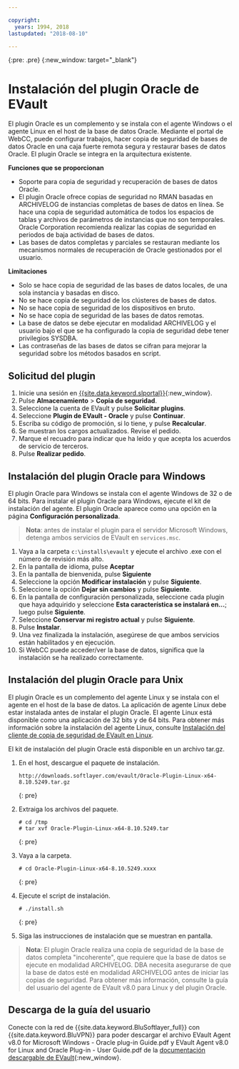 ```yaml
---

copyright:
  years: 1994, 2018
lastupdated: "2018-08-10"

---
```

{:pre: .pre}
{:new_window: target="_blank"}

# Instalación del plugin Oracle de EVault

El plugin Oracle es un complemento y se instala con el agente Windows o el agente Linux en el host de la base de datos Oracle. Mediante el portal de WebCC, puede configurar trabajos, hacer copia de seguridad de bases de datos Oracle en una caja fuerte remota segura y restaurar bases de datos Oracle. El plugin Oracle se integra en la arquitectura existente.

**Funciones que se proporcionan**

- Soporte para copia de seguridad y recuperación de bases de datos Oracle.
- El plugin Oracle ofrece copias de seguridad no RMAN basadas en ARCHIVELOG de instancias completas de bases de datos en línea. Se hace una copia de seguridad automática de todos los espacios de tablas y archivos de parámetros de instancias que no son temporales. Oracle Corporation recomienda realizar las copias de seguridad en periodos de baja actividad de bases de datos.
- Las bases de datos completas y parciales se restauran mediante los mecanismos normales de recuperación de Oracle gestionados por el usuario.

**Limitaciones**
- Solo se hace copia de seguridad de las bases de datos locales, de una sola instancia y basadas en disco.
- No se hace copia de seguridad de los clústeres de bases de datos.
- No se hace copia de seguridad de los dispositivos en bruto.
- No se hace copia de seguridad de las bases de datos remotas.
- La base de datos se debe ejecutar en modalidad ARCHIVELOG y el usuario bajo el que se ha configurado la copia de seguridad debe tener privilegios SYSDBA.
- Las contraseñas de las bases de datos se cifran para mejorar la seguridad sobre los métodos basados en script.

## Solicitud del plugin

1. Inicie una sesión en [{{site.data.keyword.slportal}}](https://control.softlayer.com/){:new_window}.
2. Pulse **Almacenamiento** > **Copia de seguridad**.
3. Seleccione la cuenta de EVault y pulse **Solicitar plugins**.
4. Seleccione **Plugin de EVault - Oracle** y pulse **Continuar**.
5. Escriba su código de promoción, si lo tiene, y pulse **Recalcular**.
6. Se muestran los cargos actualizados. Revise el pedido.
7. Marque el recuadro para indicar que ha leído y que acepta los acuerdos de servicio de terceros. 
8. Pulse **Realizar pedido**.

## Instalación del plugin Oracle para Windows

El plugin Oracle para Windows se instala con el agente Windows de 32 o de 64 bits. Para instalar el plugin Oracle para Windows, ejecute el kit de instalación del agente. El plugin Oracle aparece como una opción en la página **Configuración personalizada**.

>**Nota**: antes de instalar el plugin para el servidor Microsoft Windows, detenga ambos servicios de EVault en `services.msc`.  

1. Vaya a la carpeta `c:\installs\evault` y ejecute el archivo .exe con el número de revisión más alto.
2. En la pantalla de idioma, pulse **Aceptar**
3. En la pantalla de bienvenida, pulse **Siguiente**
4. Seleccione la opción **Modificar instalación** y pulse **Siguiente**.
5. Seleccione la opción **Dejar sin cambios** y pulse **Siguiente**.
6. En la pantalla de configuración personalizada, seleccione cada plugin que haya adquirido y seleccione **Esta característica se instalará en...**; luego pulse **Siguiente**.
7. Seleccione **Conservar mi registro actual** y pulse **Siguiente**.
8. Pulse **Instalar**.
9. Una vez finalizada la instalación, asegúrese de que ambos servicios están habilitados y en ejecución.
10. Si WebCC puede acceder/ver la base de datos, significa que la instalación se ha realizado correctamente. 

## Instalación del plugin Oracle para Unix

El plugin Oracle es un complemento del agente Linux y se instala con el agente en el host de la base de datos. La aplicación de agente Linux debe estar instalada antes de instalar el plugin Oracle. El agente Linux está disponible como una aplicación de 32 bits y de 64 bits. Para obtener más información sobre la instalación del agente Linux, consulte [Instalación del cliente de copia de seguridad de EVault en Linux](install-evault-backup-client-linux.html).

El kit de instalación del plugin Oracle está disponible en un archivo tar.gz. 

1. En el host, descargue el paquete de instalación.
   ```
   http://downloads.softlayer.com/evault/Oracle-Plugin-Linux-x64-8.10.5249.tar.gz
   ```
   {: pre}
   
2. Extraiga los archivos del paquete. 
   ```
   # cd /tmp
   # tar xvf Oracle-Plugin-Linux-x64-8.10.5249.tar
   ```
   {: pre}
   
3. Vaya a la carpeta.
   ```
   # cd Oracle-Plugin-Linux-x64-8.10.5249.xxxx
   ```
   {: pre}
   
4. Ejecute el script de instalación.
   ```
   # ./install.sh
   ```
   {: pre}
   
5. Siga las instrucciones de instalación que se muestran en pantalla.
   
>**Nota**: El plugin Oracle realiza una copia de seguridad de la base de datos completa "incoherente", que requiere que la base de datos se ejecute en modalidad ARCHIVELOG. DBA necesita asegurarse de que la base de datos esté en modalidad ARCHIVELOG antes de iniciar las copias de seguridad. Para obtener más información, consulte la guía del usuario del agente de EVault v8.0 para Linux y del plugin Oracle.


## Descarga de la guía del usuario

Conecte con la red de {{site.data.keyword.BluSoftlayer_full}} con {{site.data.keyword.BluVPN}} para poder descargar el archivo EVault Agent v8.0 for Microsoft Windows - Oracle plug-in Guide.pdf y EVault Agent v8.0 for Linux and Oracle Plug-in - User Guide.pdf de la [documentación descargable de EVault](http://downloads.service.softlayer.com/evault/Documentation/){:new_window}.





